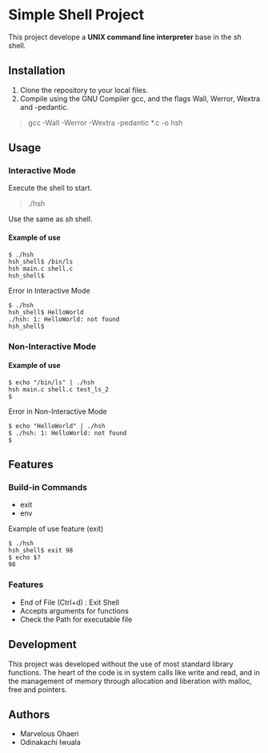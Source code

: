 # Simple Shell Project

This project develope a **UNIX command line interpreter** base in the _sh_ shell.

## Installation

1. Clone the repository to your local files.
2. Compile using the GNU Compiler gcc, and the flags Wall, Werror, Wextra and -pedantic.

> gcc -Wall -Werror -Wextra -pedantic \*.c -o hsh

## Usage

### Interactive Mode

Execute the shell to start.

> ./hsh

Use the same as _sh_ shell.

#### Example of use

```
$ ./hsh
hsh_shell$ /bin/ls
hsh main.c shell.c
hsh_shell$
```

Error in Interactive Mode

```
$ ./hsh
hsh_shell$ HelloWorld
./hsh: 1: HelloWorld: not found
hsh_shell$
```

### Non-Interactive Mode

#### Example of use

```
$ echo "/bin/ls" | ./hsh
hsh main.c shell.c test_ls_2
$
```

Error in Non-Interactive Mode

```
$ echo "HelloWorld" | ./hsh
$ ./hsh: 1: HelloWorld: not found
$
```

## Features

### Build-in Commands

- exit
- env

Example of use feature (exit)

```
$ ./hsh
hsh_shell$ exit 98
$ echo $?
98
```

### Features

- End of File (Ctrl+d) : Exit Shell
- Accepts arguments for functions
- Check the Path for executable file

## Development

This project was developed without the use of most standard library functions. The heart of the code is in system calls like write and read, and in the management of memory through allocation and liberation with malloc, free and pointers.

## Authors

- Marvelous Ohaeri
- Odinakachi Iwuala
